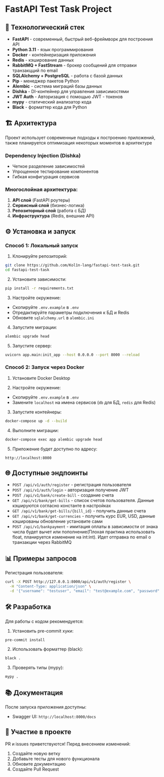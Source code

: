 # FastAPI Test Task Project

## 🚀 Технологический стек

- **FastAPI** - современный, быстрый веб-фреймворк для построения API
- **Python 3.11** - язык программирования
- **Docker** - контейнеризация приложения
- **Redis** - кэширование данных
- **RabbitMQ + FastStream** - брокер сообщений для отправки транзакцций по email
- **SQLAlchemy + PostgreSQL** - работа с базой данных
- **Pip** - менеджер пакетов Python
- **Alembic** - система миграций базы данных
- **Dishka** - DI-контейнер для управления зависимостями
- **JWT Auth** - Авторизация с помощью JWT - токенов
- **mypy** - статический анализатор кода
- **Black** - форматтер кода для Python

## 🏗️ Архитектура

Проект использует современные подходы к построению приложений, также планируется оптимизация некоторых моментов в архитектуре
### Dependency Injection (Dishka)
- Четкое разделение зависимостей
- Упрощенное тестирование компонентов
- Гибкая конфигурация сервисов

### Многослойная архитектура:
1. **API слой** (FastAPI роутеры)
2. **Сервисный слой** (бизнес-логика)
3. **Репозиторный слой** (работа с БД)
4. **Инфраструктура** (Redis, внешние API)

## ⚙️ Установка и запуск

### Способ 1: Локальный запуск

1. Клонируйте репозиторий:
```bash
git clone https://github.com/Kol1n-lang/fastapi-test-task.git
cd fastapi-test-task
```

2. Установите зависимости:
```bash
pip install -r requirements.txt
```

3. Настройте окружение:
- Скопируйте `.env.example` в `.env`
- Отредактируйте параметры подключения к БД и Redis
- Обновите `sqlalchemy.url` в `alembic.ini`

4. Запустите миграции:
```bash
alembic upgrade head
```

5. Запустите сервер:
```bash
uvicorn app.main:init_app --host 0.0.0.0 --port 8000 --reload
```

### Способ 2: Запуск через Docker

1. Установите Docker Desktop

2. Настройте окружение:
- Скопируйте `.env.example` в `.env`
- Замените `localhost` на имена сервисов (`db` для БД, `redis` для Redis)

3. Запустите контейнеры:
```bash
docker-compose up -d --build
```

4. Выполните миграции:
```bash
docker-compose exec app alembic upgrade head
```

5. Приложение будет доступно по адресу:
```
http://localhost:8000
```

## 🌐 Доступные эндпоинты

- `POST /api/v1/auth/register` - регистрация пользователя
- `POST /api/v1/auth/login` - авторизация получение JWT
- `POST /api/v1/bank/create-bill` - создание счета
- `GET /api/v1/bank/get-bills` - список счетов пользователя. Данные кэшируются согласно константе в настройках
- `GET /api/v1/bank/get-bills/{bill_id}` - получить данные счета
- `GET /api/v1/bank/get-currencies` - получить курс EUR, USD, данные кэшированы обновление установите сами
- `POST /api/v1/bankpayment` - имитация оплаты в зависимости от знака числа будет вычет или пополнение(Плохая практика использовать float, планируется изменение на  int:int). Идет отправка по email о транзакции через RabbitMQ

## 📊 Примеры запросов

Регистрация пользователя:
```bash
curl -X POST http://127.0.0.1:8000/api/v1/auth/register \
  -H "Content-Type: application/json" \
  -d '{"username": "testuser", "email": "test@example.com", "password": "securepassword"}'
```

## 🛠️ Разработка

Для работы с кодом рекомендуется:

1. Установить pre-commit хуки:
```bash
pre-commit install
```

2. Использовать форматтер (black):
```bash
black .
```

3. Проверять типы (mypy):
```bash
mypy .
```

## 📚 Документация

После запуска приложения доступны:

- Swagger UI: `http://localhost:8000/docs`

## 🤝 Участие в проекте

PR и issues приветствуются! Перед внесением изменений:

1. Создайте новую ветку
2. Добавьте тесты для нового функционала
3. Обновите документацию
4. Создайте Pull Request
